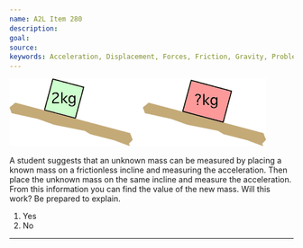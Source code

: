 ```yaml
---
name: A2L Item 280
description: 
goal: 
source: 
keywords: Acceleration, Displacement, Forces, Friction, Gravity, Problem Solving
---
```


![Item280_fig1.gif](../images/Item280_fig1.gif)

A student suggests that an unknown mass can be measured by placing a
known mass on a frictionless incline and measuring the acceleration.
Then place the unknown mass on the same incline and measure the
acceleration. From this information you can find the value of the new
mass. Will this work? Be prepared to explain.

1. Yes
2. No


<hr/>


